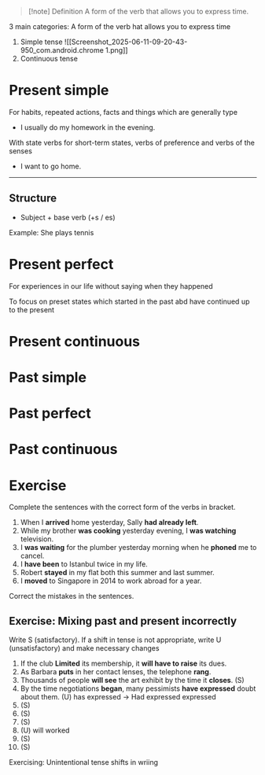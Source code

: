 >[!note] Definition
>A form of the verb that allows you to express time.

3 main categories: A form of the verb hat allows you to express time
1. Simple tense
![[Screenshot_2025-06-11-09-20-43-950_com.android.chrome 1.png]]
2. Continuous tense

# Present simple
For habits, repeated actions, facts and things which are generally type
- I usually do my homework in the evening.


 With state verbs for short-term states, verbs of preference and verbs of the senses
- I want to go home.

---
## Structure
- Subject + base verb (+s / es)

Example: She plays tennis
# Present perfect
For experiences in our life without saying when they happened

To focus on preset states which started in the past abd have continued up to the present
# Present continuous

# Past simple

# Past perfect

# Past continuous

# Exercise
Complete the sentences with the correct form of the verbs in bracket.
1. When I **arrived** home yesterday, Sally **had already left**.
2. While my brother **was cooking** yesterday evening, I **was watching**  television.
3. I **was waiting** for the plumber yesterday morning when he **phoned** me to cancel.
4. I **have been** to Istanbul twice in my life.
5. Robert **stayed** in my flat both this summer and last summer.
6. I **moved** to Singapore in 2014 to work abroad for a year.

Correct the mistakes in the sentences.


## Exercise: Mixing past and present incorrectly
Write S (satisfactory). If a shift in tense is not appropriate, write U (unsatisfactory) and make necessary changes
 1. If the club **Limited** its membership, it **will have to raise** its dues.
 2. As Barbara **puts** in her contact lenses, the telephone **rang**.
 3. Thousands of people **will see** the art exhibit by the time it **closes**. (S)
 4. By the time negotiations **began**, many pessimists **have expressed** doubt about them. (U) has expressed -> Had expressed expressed
 5. (S)
 6. (S)
 7. (S)
 8. (U) will worked
 9. (S)
 10. (S)

Exercising: Unintentional tense shifts in wriing



